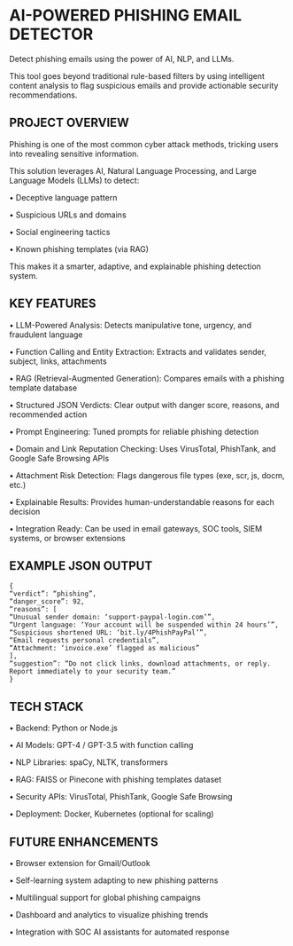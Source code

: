 # AI-POWERED PHISHING EMAIL DETECTOR

Detect phishing emails using the power of AI, NLP, and LLMs.

This tool goes beyond traditional rule-based filters by using intelligent content analysis to flag suspicious emails and provide actionable security recommendations.

## PROJECT OVERVIEW

Phishing is one of the most common cyber attack methods, tricking users into revealing sensitive information.

This solution leverages AI, Natural Language Processing, and Large Language Models (LLMs) to detect:
	
 •	Deceptive language pattern
	
 •	Suspicious URLs and domains
	
 •	Social engineering tactics
	
 •	Known phishing templates (via RAG)

This makes it a smarter, adaptive, and explainable phishing detection system.

## KEY FEATURES
	
 •	LLM-Powered Analysis: Detects manipulative tone, urgency, and fraudulent language
	
 •	Function Calling and Entity Extraction: Extracts and validates sender, subject, links, attachments
	
 •	RAG (Retrieval-Augmented Generation): Compares emails with a phishing template database

 •	Structured JSON Verdicts: Clear output with danger score, reasons, and recommended action

 •	Prompt Engineering: Tuned prompts for reliable phishing detection

 •	Domain and Link Reputation Checking: Uses VirusTotal, PhishTank, and Google Safe Browsing APIs

 •	Attachment Risk Detection: Flags dangerous file types (exe, scr, js, docm, etc.)

 •	Explainable Results: Provides human-understandable reasons for each decision

 •	Integration Ready: Can be used in email gateways, SOC tools, SIEM systems, or browser extensions

## EXAMPLE JSON OUTPUT

	{
	“verdict”: “phishing”,
	“danger_score”: 92,
	“reasons”: [
	“Unusual sender domain: ‘support-paypal-login.com’”,
	“Urgent language: ‘Your account will be suspended within 24 hours’”,
	“Suspicious shortened URL: ‘bit.ly/4PhishPayPal’”,
	“Email requests personal credentials”,
	“Attachment: ‘invoice.exe’ flagged as malicious”
	],
	“suggestion”: “Do not click links, download attachments, or reply. Report immediately to your security team.”
	}

## TECH STACK

•	Backend: Python or Node.js

•	AI Models: GPT-4 / GPT-3.5 with function calling

•	NLP Libraries: spaCy, NLTK, transformers

•	RAG: FAISS or Pinecone with phishing templates dataset

•	Security APIs: VirusTotal, PhishTank, Google Safe Browsing

•	Deployment: Docker, Kubernetes (optional for scaling)

## FUTURE ENHANCEMENTS

•	Browser extension for Gmail/Outlook

•	Self-learning system adapting to new phishing patterns

•	Multilingual support for global phishing campaigns

•	Dashboard and analytics to visualize phishing trends

•	Integration with SOC AI assistants for automated response
